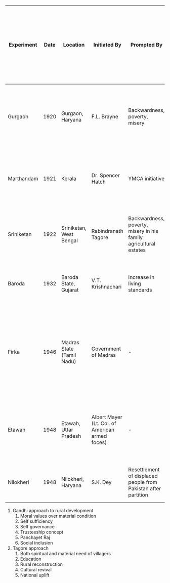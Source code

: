 
| Experiment | Date | Location                  | Initiated By                                    | Prompted By                                                      | Objective                                                                                                                                 | Activities Involved                                                                                                                                                                            | Challenges Faced (common to all - Inadequate funding, lack of government support, cultural resistance, gaining trust) |
| ---------- | ---- | ------------------------- | ----------------------------------------------- | ---------------------------------------------------------------- | ----------------------------------------------------------------------------------------------------------------------------------------- | ---------------------------------------------------------------------------------------------------------------------------------------------------------------------------------------------- | --------------------------------------------------------------------------------------------------------------------- |
| Gurgaon    | 1920 | Gurgaon, Haryana          | F.L. Brayne                                     | Backwardness, poverty, misery                                    | Rural upliftment program on mass scale                                                                                                    | Village guides for each village, rural economics school to train village guides and domestic economics schools to train women                                                                  | One man show, force not persuasion, no continuity in work after death, limited to few villages                        |
| Marthandam | 1921 | Kerala                    | Dr. Spencer Hatch                               | YMCA initiative                                                  | Five-fold development (physical, social, economic, mental and spiritual)                                                                  | Prize bulls and livestock, model bee hives, demonstration plots for improved crops, weaving shed                                                                                               | Religious bias                                                                                                        |
| Sriniketan | 1922 | Sriniketan, West Bengal   | Rabindranath Tagore                             | Backwardness, poverty, misery in his family agricultural estates | Village reconstruction                                                                                                                    | Dairy and poultry unit, demonstration farm, clinics, training in cottage industries, village school                                                                                            | Inadequate funding, lack of government support, limited to 8 villages                                                 |
| Baroda     | 1932 | Baroda State, Gujarat     | V.T. Krishnachari                               | Increase in living standards                                     | Improve living standards, industrialization, education                                                                                    | Poultry farming, bee keeping, weaving, rehabilitation of panchayat, adult education                                                                                                            | common                                                                                                                |
| Firka      | 1946 | Madras State (Tamil Nadu) | Government of Madras                            | -                                                                | Achieving Gandhian ideal of gram swaraj, develop basic amenities, improve agriculture and promote cottage industries                      | Firkas were selected on the basis of their backwardness. Each firka was divided into 5-6 villages. Each firka was provided with an agricultural field man, PWD supervisor, irrigation overseer | Inexperienced staff, ill-defined plans                                                                                |
| Etawah     | 1948 | Etawah, Uttar Pradesh     | Albert Mayer (Lt. Col. of American armed foces) | -                                                                | To see extent of improvement possible, to see how quickly results can be achieved, to see permanence of results once pressure was removed | Education, training, coordination between department and agencies, demonstrations of new technologies                                                                                          | common                                                                                                                |
| Nilokheri  | 1948 | Nilokheri, Haryana        | S.K. Dey                                        | Resettlement of displaced people from Pakistan after partition   | Self-sufficiency, vocational training                                                                                                     | Housing, markets, schools, hospitals, cooperative credit                                                                                                                                       | Swampy land development, integration with surrounding villages                                                        |

1. Gandhi approach to rural development 
	1. Moral values over material condition
	2. Self sufficiency
	3. Self governance
	4. Trusteeship concept
	5. Panchayet Raj
	6. Social inclusion
2. Tagore approach
	1. Both spiritual and material need of villagers
	2. Education
	3. Rural reconstruction
	4. Cultural revival
	5. National uplift